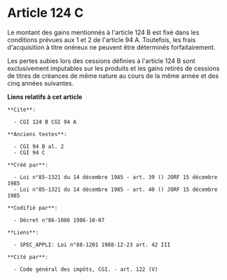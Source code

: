 # Article 124 C

Le montant des gains mentionnés à l'article 124 B est fixé dans les conditions prévues aux 1 et 2 de l'article 94 A.
Toutefois, les frais d'acquisition à titre onéreux ne peuvent être déterminés forfaitairement.

Les pertes subies lors des cessions définies à l'article 124 B sont exclusivement imputables sur les produits et les gains
retirés de cessions de titres de créances de même nature au cours de la même année et des cinq années suivantes.

**Liens relatifs à cet article**

	**Cite**:

	  - CGI 124 B CGI 94 A

	**Anciens textes**:

	  - CGI 94 B al. 2
	  - CGI 94 C

	**Créé par**:

	  - Loi n°85-1321 du 14 décembre 1985 - art. 39 () JORF 15 décembre 1985
	  - Loi n°85-1321 du 14 décembre 1985 - art. 40 () JORF 15 décembre 1985

	**Codifié par**:

	  - Décret n°86-1086 1986-10-07

	**Liens**:

	  - SPEC_APPLI: Loi n°88-1201 1988-12-23 art. 42 III

	**Cité par**:

	  - Code général des impôts, CGI. - art. 122 (V)
